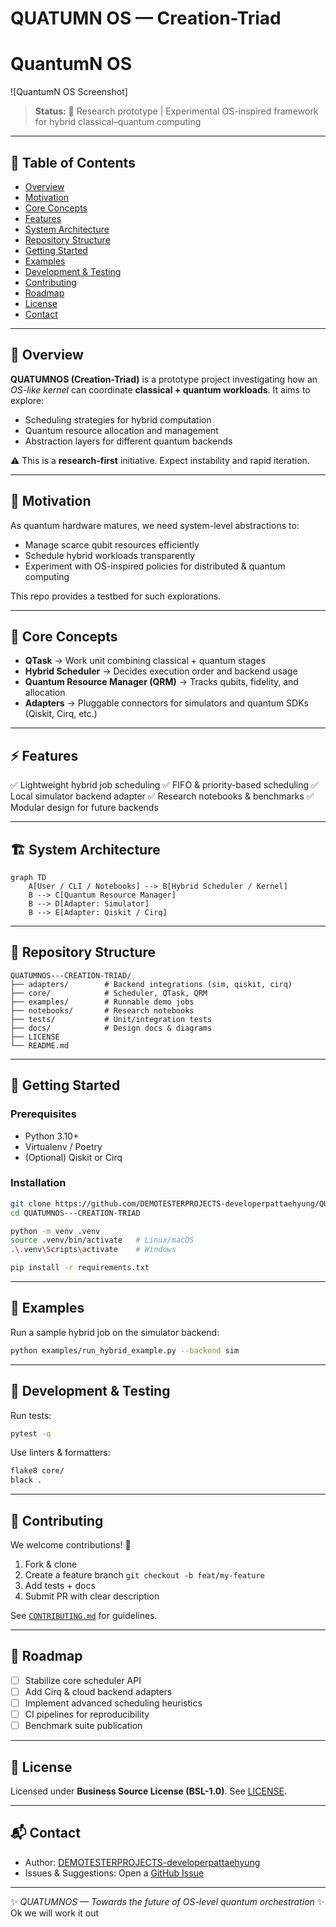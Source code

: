 # QUATUMN    OS — Creation-Triad

# QuantumN OS

![QuantumN OS Screenshot]


> **Status:** 🚧 Research prototype | Experimental OS-inspired framework for hybrid classical–quantum computing

---

## 📑 Table of Contents

* [Overview](#overview)
* [Motivation](#motivation)
* [Core Concepts](#core-concepts)
* [Features](#features)
* [System Architecture](#system-architecture)
* [Repository Structure](#repository-structure)
* [Getting Started](#getting-started)
* [Examples](#examples)
* [Development & Testing](#development--testing)
* [Contributing](#contributing)
* [Roadmap](#roadmap)
* [License](#license)
* [Contact](#contact)

---

## 🌌 Overview

**QUATUMNOS (Creation-Triad)** is a prototype project investigating how an *OS-like kernel* can coordinate **classical + quantum workloads**. It aims to explore:

* Scheduling strategies for hybrid computation
* Quantum resource allocation and management
* Abstraction layers for different quantum backends

⚠️ This is a **research-first** initiative. Expect instability and rapid iteration.

---

## 🎯 Motivation

As quantum hardware matures, we need system-level abstractions to:

* Manage scarce qubit resources efficiently
* Schedule hybrid workloads transparently
* Experiment with OS-inspired policies for distributed & quantum computing

This repo provides a testbed for such explorations.

---

## 🧩 Core Concepts

* **QTask** → Work unit combining classical + quantum stages
* **Hybrid Scheduler** → Decides execution order and backend usage
* **Quantum Resource Manager (QRM)** → Tracks qubits, fidelity, and allocation
* **Adapters** → Pluggable connectors for simulators and quantum SDKs (Qiskit, Cirq, etc.)

---

## ⚡ Features

✅ Lightweight hybrid job scheduling
✅ FIFO & priority-based scheduling
✅ Local simulator backend adapter
✅ Research notebooks & benchmarks
✅ Modular design for future backends

---

## 🏗 System Architecture

```mermaid
graph TD
    A[User / CLI / Notebooks] --> B[Hybrid Scheduler / Kernel]
    B --> C[Quantum Resource Manager]
    B --> D[Adapter: Simulator]
    B --> E[Adapter: Qiskit / Cirq]
```

---

## 📂 Repository Structure

```
QUATUMNOS---CREATION-TRIAD/
├── adapters/        # Backend integrations (sim, qiskit, cirq)
├── core/            # Scheduler, QTask, QRM
├── examples/        # Runnable demo jobs
├── notebooks/       # Research notebooks
├── tests/           # Unit/integration tests
├── docs/            # Design docs & diagrams
├── LICENSE
└── README.md
```

---

## 🚀 Getting Started

### Prerequisites

* Python 3.10+
* Virtualenv / Poetry
* (Optional) Qiskit or Cirq

### Installation

```bash
git clone https://github.com/DEMOTESTERPROJECTS-developerpattaehyung/QUATUMNOS---CREATION-TRIAD.git
cd QUATUMNOS---CREATION-TRIAD

python -m venv .venv
source .venv/bin/activate   # Linux/macOS
.\.venv\Scripts\activate    # Windows

pip install -r requirements.txt
```

---

## 📘 Examples

Run a sample hybrid job on the simulator backend:

```bash
python examples/run_hybrid_example.py --backend sim
```

---

## 🧪 Development & Testing

Run tests:

```bash
pytest -q
```

Use linters & formatters:

```bash
flake8 core/
black .
```

---

## 🤝 Contributing

We welcome contributions! 🚀

1. Fork & clone
2. Create a feature branch `git checkout -b feat/my-feature`
3. Add tests + docs
4. Submit PR with clear description

See [`CONTRIBUTING.md`](./CONTRIBUTING.md) for guidelines.

---

## 📍 Roadmap

* [ ] Stabilize core scheduler API
* [ ] Add Cirq & cloud backend adapters
* [ ] Implement advanced scheduling heuristics
* [ ] CI pipelines for reproducibility
* [ ] Benchmark suite publication

---

## 📜 License

Licensed under **Business Source License (BSL-1.0)**. See [LICENSE](./LICENSE).

---

## 📬 Contact

* Author: [DEMOTESTERPROJECTS-developerpattaehyung](https://github.com/DEMOTESTERPROJECTS-developerpattaehyung)
* Issues & Suggestions: Open a [GitHub Issue](../../issues)

---

✨ *QUATUMNOS — Towards the future of OS-level quantum orchestration* ✨  Ok we  will work it out
